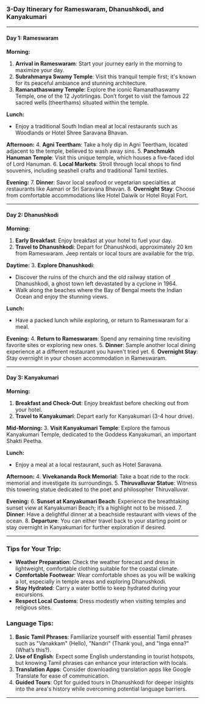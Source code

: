 ### 3-Day Itinerary for Rameswaram, Dhanushkodi, and Kanyakumari

---

#### **Day 1: Rameswaram**

**Morning:**
1. **Arrival in Rameswaram**: Start your journey early in the morning to maximize your day.
2. **Subrahmanya Swamy Temple**: Visit this tranquil temple first; it's known for its peaceful ambiance and stunning architecture.
3. **Ramanathaswamy Temple**: Explore the iconic Ramanathaswamy Temple, one of the 12 Jyotirlingas. Don’t forget to visit the famous 22 sacred wells (theerthams) situated within the temple.

**Lunch:**
- Enjoy a traditional South Indian meal at local restaurants such as Woodlands or Hotel Shree Saravana Bhavan.

**Afternoon:**
4. **Agni Teertham**: Take a holy dip in Agni Teertham, located adjacent to the temple, believed to wash away sins.
5. **Panchmukh Hanuman Temple**: Visit this unique temple, which houses a five-faced idol of Lord Hanuman.
6. **Local Markets**: Stroll through local shops to find souvenirs, including seashell crafts and traditional Tamil textiles.

**Evening:**
7. **Dinner**: Savor local seafood or vegetarian specialties at restaurants like Aamari or Sri Saravana Bhavan.
8. **Overnight Stay**: Choose from comfortable accommodations like Hotel Daiwik or Hotel Royal Fort.

---

#### **Day 2: Dhanushkodi**

**Morning:**
1. **Early Breakfast**: Enjoy breakfast at your hotel to fuel your day.
2. **Travel to Dhanushkodi**: Depart for Dhanushkodi, approximately 20 km from Rameswaram. Jeep rentals or local tours are available for the trip.

**Daytime:**
3. **Explore Dhanushkodi**: 
   - Discover the ruins of the church and the old railway station of Dhanushkodi, a ghost town left devastated by a cyclone in 1964.
   - Walk along the beaches where the Bay of Bengal meets the Indian Ocean and enjoy the stunning views.

**Lunch:**
- Have a packed lunch while exploring, or return to Rameswaram for a meal.

**Evening:**
4. **Return to Rameswaram**: Spend any remaining time revisiting favorite sites or exploring new ones.
5. **Dinner**: Sample another local dining experience at a different restaurant you haven't tried yet.
6. **Overnight Stay**: Stay overnight in your chosen accommodation in Rameswaram.

---

#### **Day 3: Kanyakumari**

**Morning:**
1. **Breakfast and Check-Out**: Enjoy breakfast before checking out from your hotel.
2. **Travel to Kanyakumari**: Depart early for Kanyakumari (3-4 hour drive).

**Mid-Morning:**
3. **Visit Kanyakumari Temple**: Explore the famous Kanyakumari Temple, dedicated to the Goddess Kanyakumari, an important Shakti Peetha.

**Lunch:**
- Enjoy a meal at a local restaurant, such as Hotel Saravana.

**Afternoon:**
4. **Vivekananda Rock Memorial**: Take a boat ride to the rock memorial and investigate its surroundings.
5. **Thiruvalluvar Statue**: Witness this towering statue dedicated to the poet and philosopher Thiruvalluvar.

**Evening:**
6. **Sunset at Kanyakumari Beach**: Experience the breathtaking sunset view at Kanyakumari Beach; it’s a highlight not to be missed.
7. **Dinner**: Have a delightful dinner at a beachside restaurant with views of the ocean.
8. **Departure**: You can either travel back to your starting point or stay overnight in Kanyakumari for further exploration if desired.

---

### Tips for Your Trip:
- **Weather Preparation**: Check the weather forecast and dress in lightweight, comfortable clothing suitable for the coastal climate.
- **Comfortable Footwear**: Wear comfortable shoes as you will be walking a lot, especially in temple areas and exploring Dhanushkodi.
- **Stay Hydrated**: Carry a water bottle to keep hydrated during your excursions.
- **Respect Local Customs**: Dress modestly when visiting temples and religious sites.

### Language Tips:
1. **Basic Tamil Phrases**: Familiarize yourself with essential Tamil phrases such as "Vanakkam" (Hello), "Nandri" (Thank you), and "Inga enna?" (What’s this?).
2. **Use of English**: Expect some English understanding in tourist hotspots, but knowing Tamil phrases can enhance your interaction with locals.
3. **Translation Apps**: Consider downloading translation apps like Google Translate for ease of communication.
4. **Guided Tours**: Opt for guided tours in Dhanushkodi for deeper insights into the area's history while overcoming potential language barriers.

---